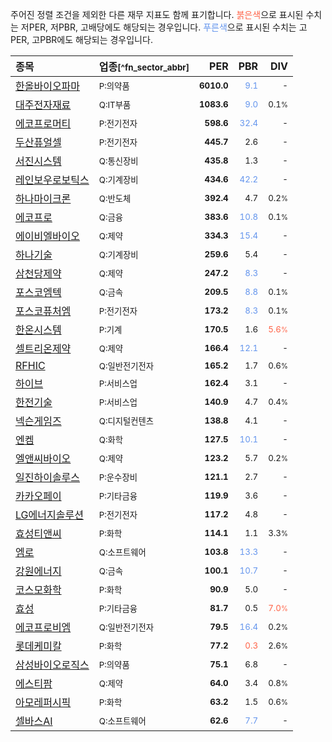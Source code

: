 주어진 정렬 조건을 제외한 다른 재무 지표도 함께 표기합니다. <span style="color:tomato">붉은색</span>으로 표시된 수치는 저PER, 저PBR, 고배당에도 해당되는 경우입니다. <span style="color:cornflowerblue">푸른색</span>으로 표시된 수치는 고PER, 고PBR에도 해당되는 경우입니다.

| **종목** | **업종**<small>[^fn_sector_abbr]</small> | **PER** | **PBR** | **DIV** |
| :--- | :--- | --: | --: | --: |
| [한올바이오파마](/009420/) | <small>P:의약품</small> | <small>**6010.0**</small> | <small><span style="color:cornflowerblue">9.1</span></small> | <small>-</small> |
| [대주전자재료](/078600/) | <small>Q:IT부품</small> | <small>**1083.6**</small> | <small><span style="color:cornflowerblue">9.0</span></small> | <small>0.1<small>%</small></small> |
| [에코프로머티](/450080/) | <small>P:전기전자</small> | <small>**598.6**</small> | <small><span style="color:cornflowerblue">32.4</span></small> | <small>-</small> |
| [두산퓨얼셀](/336260/) | <small>P:전기전자</small> | <small>**445.7**</small> | <small>2.6</small> | <small>-</small> |
| [서진시스템](/178320/) | <small>Q:통신장비</small> | <small>**435.8**</small> | <small>1.3</small> | <small>-</small> |
| [레인보우로보틱스](/277810/) | <small>Q:기계장비</small> | <small>**434.6**</small> | <small><span style="color:cornflowerblue">42.2</span></small> | <small>-</small> |
| [하나마이크론](/067310/) | <small>Q:반도체</small> | <small>**392.4**</small> | <small>4.7</small> | <small>0.2<small>%</small></small> |
| [에코프로](/086520/) | <small>Q:금융</small> | <small>**383.6**</small> | <small><span style="color:cornflowerblue">10.8</span></small> | <small>0.1<small>%</small></small> |
| [에이비엘바이오](/298380/) | <small>Q:제약</small> | <small>**334.3**</small> | <small><span style="color:cornflowerblue">15.4</span></small> | <small>-</small> |
| [하나기술](/299030/) | <small>Q:기계장비</small> | <small>**259.6**</small> | <small>5.4</small> | <small>-</small> |
| [삼천당제약](/000250/) | <small>Q:제약</small> | <small>**247.2**</small> | <small><span style="color:cornflowerblue">8.3</span></small> | <small>-</small> |
| [포스코엠텍](/009520/) | <small>Q:금속</small> | <small>**209.5**</small> | <small><span style="color:cornflowerblue">8.8</span></small> | <small>0.1<small>%</small></small> |
| [포스코퓨처엠](/003670/) | <small>P:전기전자</small> | <small>**173.2**</small> | <small><span style="color:cornflowerblue">8.3</span></small> | <small>0.1<small>%</small></small> |
| [한온시스템](/018880/) | <small>P:기계</small> | <small>**170.5**</small> | <small>1.6</small> | <small><span style="color:tomato">5.6<small>%</small></span></small> |
| [셀트리온제약](/068760/) | <small>Q:제약</small> | <small>**166.4**</small> | <small><span style="color:cornflowerblue">12.1</span></small> | <small>-</small> |
| [RFHIC](/218410/) | <small>Q:일반전기전자</small> | <small>**165.2**</small> | <small>1.7</small> | <small>0.6<small>%</small></small> |
| [하이브](/352820/) | <small>P:서비스업</small> | <small>**162.4**</small> | <small>3.1</small> | <small>-</small> |
| [한전기술](/052690/) | <small>P:서비스업</small> | <small>**140.9**</small> | <small>4.7</small> | <small>0.4<small>%</small></small> |
| [넥슨게임즈](/225570/) | <small>Q:디지털컨텐츠</small> | <small>**138.8**</small> | <small>4.1</small> | <small>-</small> |
| [엔켐](/348370/) | <small>Q:화학</small> | <small>**127.5**</small> | <small><span style="color:cornflowerblue">10.1</span></small> | <small>-</small> |
| [엘앤씨바이오](/290650/) | <small>Q:제약</small> | <small>**123.2**</small> | <small>5.7</small> | <small>0.2<small>%</small></small> |
| [일진하이솔루스](/271940/) | <small>P:운수장비</small> | <small>**121.1**</small> | <small>2.7</small> | <small>-</small> |
| [카카오페이](/377300/) | <small>P:기타금융</small> | <small>**119.9**</small> | <small>3.6</small> | <small>-</small> |
| [LG에너지솔루션](/373220/) | <small>P:전기전자</small> | <small>**117.2**</small> | <small>4.8</small> | <small>-</small> |
| [효성티앤씨](/298020/) | <small>P:화학</small> | <small>**114.1**</small> | <small>1.1</small> | <small>3.3<small>%</small></small> |
| [엠로](/058970/) | <small>Q:소프트웨어</small> | <small>**103.8**</small> | <small><span style="color:cornflowerblue">13.3</span></small> | <small>-</small> |
| [강원에너지](/114190/) | <small>Q:금속</small> | <small>**100.1**</small> | <small><span style="color:cornflowerblue">10.7</span></small> | <small>-</small> |
| [코스모화학](/005420/) | <small>P:화학</small> | <small>**90.9**</small> | <small>5.0</small> | <small>-</small> |
| [효성](/004800/) | <small>P:기타금융</small> | <small>**81.7**</small> | <small>0.5</small> | <small><span style="color:tomato">7.0<small>%</small></span></small> |
| [에코프로비엠](/247540/) | <small>Q:일반전기전자</small> | <small>**79.5**</small> | <small><span style="color:cornflowerblue">16.4</span></small> | <small>0.2<small>%</small></small> |
| [롯데케미칼](/011170/) | <small>P:화학</small> | <small>**77.2**</small> | <small><span style="color:tomato">0.3</span></small> | <small>2.6<small>%</small></small> |
| [삼성바이오로직스](/207940/) | <small>P:의약품</small> | <small>**75.1**</small> | <small>6.8</small> | <small>-</small> |
| [에스티팜](/237690/) | <small>Q:제약</small> | <small>**64.0**</small> | <small>3.4</small> | <small>0.8<small>%</small></small> |
| [아모레퍼시픽](/090430/) | <small>P:화학</small> | <small>**63.2**</small> | <small>1.5</small> | <small>0.6<small>%</small></small> |
| [셀바스AI](/108860/) | <small>Q:소프트웨어</small> | <small>**62.6**</small> | <small><span style="color:cornflowerblue">7.7</span></small> | <small>-</small> |